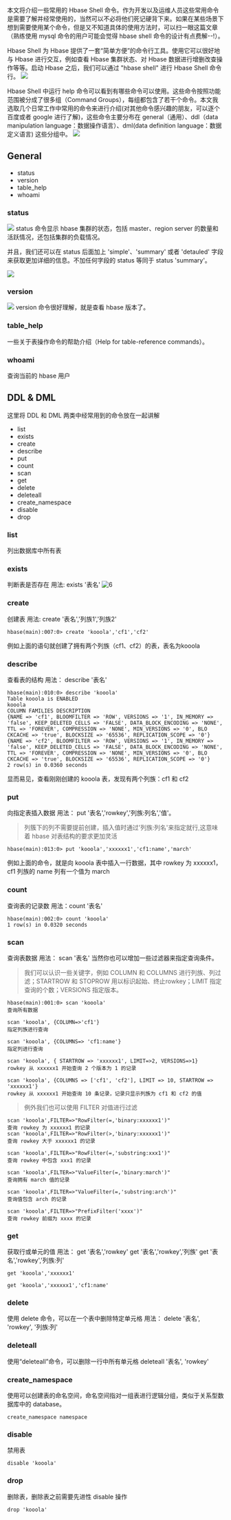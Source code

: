 本文将介绍一些常用的 Hbase Shell 命令。作为开发以及运维人员这些常用命令是需要了解并经常使用的，当然可以不必将他们死记硬背下来。如果在某些场景下想到需要使用某个命令，但是又不知道具体的使用方法时，可以扫一眼这篇文章（熟练使用 mysql 命令的用户可能会觉得 hbase shell 命令的设计有点费解--!）。

Hbase Shell 为 Hbase 提供了一套“简单方便”的命令行工具。使用它可以很好地与 Hbase 进行交互，例如查看 Hbase 集群状态、对 Hbase 数据进行增删改查操作等等。启动 Hbase 之后，我们可以通过 "hbase shell" 进行 Hbase Shell 命令行。
![][1]

Hbase Shell 中运行 help 命令可以看到有哪些命令可以使用。这些命令按照功能范围被分成了很多组（Command Groups），每组都包含了若干个命令。本文我选取几个日常工作中常用的命令来进行介绍(对其他命令感兴趣的朋友，可以逐个百度或者 google 进行了解)，这些命令主要分布在 general（通用）、ddl（data manipulation language：数据操作语言）、dml(data definition language：数据定义语言) 这些分组中。
![][2]
## General
* status
* version
* table_help
* whoami

### status
![][3]
status 命令显示 hbase 集群的状态，包括 master、region server 的数量和活跃情况，还包括集群的负载情况。

并且，我们还可以在 status 后面加上 'simple'、'summary' 或者 'detauled' 字段来获取更加详细的信息。不加任何字段的 status 等同于 status 'summary'。

![][4]

### version
![][5]
version 命令很好理解，就是查看 hbase 版本了。

### table_help
一些关于表操作命令的帮助介绍（Help for table-reference commands）。

### whoami 
查询当前的 hbase 用户

## DDL & DML
这里将 DDL 和 DML 两类中经常用到的命令放在一起讲解
* list
* exists
* create
* describe
* put
* count 
* scan
* get
* delete
* deleteall
* create_namespace
* disable
* drop

### list
列出数据库中所有表
### exists
判断表是否存在
用法: exists '表名'
![6][]
### create
创建表
用法: create '表名','列族1','列族2'
```
hbase(main):007:0> create 'kooola','cf1','cf2'
```
例如上面的语句就创建了拥有两个列族（cf1、cf2）的表，表名为kooola
### describe
查看表的结构
用法： describe '表名'
```
hbase(main):010:0> describe 'kooola'
Table kooola is ENABLED
kooola
COLUMN FAMILIES DESCRIPTION
{NAME => 'cf1', BLOOMFILTER => 'ROW', VERSIONS => '1', IN_MEMORY => 'false', KEEP_DELETED_CELLS => 'FALSE', DATA_BLOCK_ENCODING => 'NONE', TTL => 'FOREVER', COMPRESSION => 'NONE', MIN_VERSIONS => '0', BLO
CKCACHE => 'true', BLOCKSIZE => '65536', REPLICATION_SCOPE => '0'}
{NAME => 'cf2', BLOOMFILTER => 'ROW', VERSIONS => '1', IN_MEMORY => 'false', KEEP_DELETED_CELLS => 'FALSE', DATA_BLOCK_ENCODING => 'NONE', TTL => 'FOREVER', COMPRESSION => 'NONE', MIN_VERSIONS => '0', BLO
CKCACHE => 'true', BLOCKSIZE => '65536', REPLICATION_SCOPE => '0'}
2 row(s) in 0.0360 seconds
```
显而易见，查看刚刚创建的 kooola 表，发现有两个列族：cf1 和 cf2

### put
向指定表插入数据
用法： put '表名','rowkey','列族:列名','值'。
> 列簇下的列不需要提前创建，插入值时通过'列族:列名'来指定就行,这意味着 hbase 对表结构的要求更加灵活
```
hbase(main):013:0> put 'kooola','xxxxxx1','cf1:name','march'
```
例如上面的命令，就是向 kooola 表中插入一行数据，其中 rowkey 为 xxxxxx1，cf1 列族的 name 列有一个值为 march

### count
查询表的记录数
用法：count '表名'
```
hbase(main):002:0> count 'kooola'
1 row(s) in 0.0320 seconds
```

### scan
查询表数据
用法： scan '表名'
当然你也可以增加一些过滤器来指定查询条件。
> 我们可以认识一些关键字，例如 COLUMN 和 COLUMNS 进行列族、列过滤；STARTROW 和 STOPROW 用以标识起始、终止rowkey；LIMIT 指定查询的个数；VERSIONS 指定版本。
```
hbase(main):001:0> scan 'kooola'
查询所有数据
```
```
scan 'kooola', {COLUMN=>'cf1'}
指定列族进行查询
```
```
scan 'kooola', {COLUMNS=> 'cf1:name'}
指定列进行查询
```

```
scan 'kooola', { STARTROW => 'xxxxxx1', LIMIT=>2, VERSIONS=>1}
rowkey 从 xxxxxx1 开始查询 2 个版本为 1 的记录
```
```
scan 'kooola', {COLUMNS => ['cf1', 'cf2'], LIMIT => 10, STARTROW => 'xxxxxx1'}
rowkey 从 xxxxxx1 开始查询 10 条记录，记录只显示列族为 cf1 和 cf2 的值
```
> 例外我们也可以使用 FILTER 对值进行过滤
```
scan 'kooola',FILTER=>"RowFilter(=,'binary:xxxxxx1')"
查询 rowkey 为 xxxxxx1 的记录
scan 'kooola',FILTER=>"RowFilter(>,'binary:xxxxxx1')"
查询 rowkey 大于 xxxxxx1 的记录
```
```
scan 'kooola',FILTER=>"RowFilter(=,'substring:xxx1')"
查询 rowkey 中包含 xxx1 的记录
```
```
scan 'kooola',FILTER=>"ValueFilter(=,'binary:march')"
查询拥有 march 值的记录
```
```
scan 'kooola',FILTER=>"ValueFilter(=,'substring:arch')"
查询值包含 arch 的记录
```
```
scan 'kooola',FILTER=>"PrefixFilter('xxxx')"
查询 rowkey 前缀为 xxxx 的记录
```

### get
获取行或单元的值
用法： 
get '表名','rowkey' 
get '表名','rowkey','列族'
get '表名','rowkey','列族:列'
```
get 'kooola','xxxxxx1'
```
```
get 'kooola','xxxxxx1','cf1:name'
```

### delete
使用 delete 命令，可以在一个表中删除特定单元格
用法： 
delete '表名', 'rowkey', '列族:列'

### deleteall
使用“deleteall”命令，可以删除一行中所有单元格
deleteall '表名', 'rowkey'

### create_namespace
使用可以创建表的命名空间，命名空间指对一组表进行逻辑分组，类似于关系型数据库中的 database。
```
create_namespace namespace
```

### disable
禁用表
```
disable 'kooola'
```
### drop
删除表，删除表之前需要先进性 disable 操作
```
drop 'kooola'
```


[1]: https://www.kooola.com/upload/2019/01/1cvmgaefpaighop6173os397mo.png
[2]: https://www.kooola.com/upload/2019/01/140ib2mbhsglcrt7l89mvhbe1u.png
[3]: https://www.kooola.com/upload/2019/01/74fmp4t82ugsbpu25hmdkjisf0.png
[4]: https://www.kooola.com/upload/2019/01/s9q856m5f4jvookb0pkf2fcv7i.png
[5]: https://www.kooola.com/upload/2019/01/6pc34t0ncshtboe3pr6236s0qt.png
[6]: https://www.kooola.com/upload/2019/01/05kkulahm8i69oca7o65et9nsc.jpg

